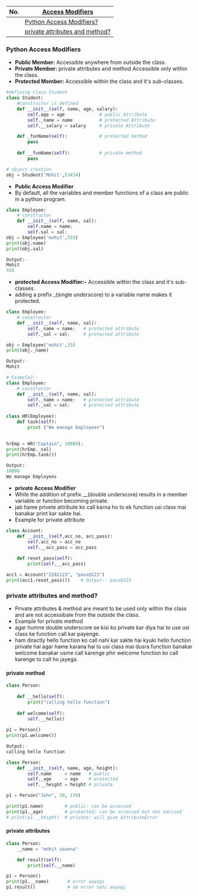 |  No.  | [Access Modifiers]()                                             |
| :---: | ---------------------------------------------------------------- |
|       | [Python Access Modifiers?](#python-access-modifiers)             |
|       | [private attributes and method?](#private-attributes-and-method) |

### Python Access Modifiers
* **Public Member:** Accessible anywhere from outside the class.
* **Private Member:** private attributes and method Accessible only within the class.
* **Protected Member:** Accessible within the class and it's sub-classes.
```python
#defining class Student
class Student:
    #constructor is defined
    def __init__(self, name, age, salary):
        self.age = age             # public Attribute
        self._name = name          # protected Attribute 
        self.__salary = salary     # private Attribute

    def _funName(self):            # protected method
        pass
 
    def __funName(self):           # private method
        pass

# object creation
obj = Student('Mohit',53434)
```

* **Public Access Modifier**
* By default, all the variables and member functions of a class are public in a python program.
```python
class Employee:
    # constructor
    def __init__(self, name, sal):
        self.name = name;
        self.sal = sal;
obj = Employee('mohit',555)
print(obj.name)
print(obj.sal)

Output:- 
Mohit
555
```

* **protected Access Modifier:-** Accessible within the class and it's sub-classes.
* adding a prefix _(single underscore) to a variable name makes it protected.
```python
class Employee:
    # constructor
    def __init__(self, name, sal):
        self._name = name;   # protected attribute 
        self._sal = sal;     # protected attribute

obj = Employee('mohit',15)
print(obj._name)

Output:-
Mohit

# Example2:-
class Employee:
    # constructor
    def __init__(self, name, sal):
        self._name = name;   # protected attribute 
        self._sal = sal;     # protected attribute
 
class HR(Employee):
    def task(self):
        print ("We manage Employees")
        

hrEmp = HR("Captain", 10000);
print(hrEmp._sal)
print(hrEmp.task())

Output:-
10000
We manage Employees
```

*  **private Access Modifier**
* While the addition of prefix __(double underscore) results in a member variable or function becoming private.
* jab hame privete attribute ko call karna ho to ek function usi class mai banakar print kar sakte hai.
* Example for private attribute
```python
class Account:
    def __init__(self,acc_no, acc_pass):
        self.acc_no = acc_no
        self.__acc_pass = acc_pass
        
    def reset_pass(self):
        print(self.__acc_pass)

acc1 = Account("2582123", "pass@123")
print(acc1.reset_pass())    # Output:- pass@123
```

### private attributes and method?
* Private attributes & method are meant to be used only within the class and are not accessibale from the outside the class.
* Example for private method
* agar humne double underscore se kisi ko private kar diya hai to use usi class ke function call kar payenge.
* ham diractly hello function ko call nahi kar sakte hai kyuki hello function private hai agar hame karana hai to usi class mai dusra function banakar welcome banakar usme call karenge phir welcome function ko call karenge to call ho jayega.

#### private method
```python
class Person:
   
    def __hello(self):
        print("calling hello function")
    
    def welcome(self):
        self.__hello()
    
p1 = Person()
print(p1.welcome())

Output:-
calling hello function
```

```python
class Person:
    def __init__(self, name, age, height):
        self.name     = name   # public
        self._age     = age    # protected
        self.__height = height # private

p1 = Person("John", 20, 170)

print(p1.name)        # public: can be accessed
print(p1._age)        # protected: can be accessed but not advised
# print(p1.__height)  # private: will give AttributeError
```
#### private attributes
```python
class Person:
    __name = "mohit saxena"

    def result(self):
        print(self.__name)

p1 = Person()
print(p1.__name)       # error aayegi
p1.result()            # ab error nahi aayegi
```